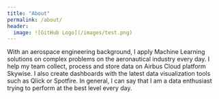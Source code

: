 ```yaml
---
title: "About"
permalink: /about/
header:
  image: ![GitHub Logo](/images/test.png)
---
```


With an aerospace engineering background, I apply Machine Learning solutions on complex problems on the aeronautical industry every day. I help my team collect, process and store data on Airbus Cloud platform Skywise. I also create dashboards with the latest data visualization tools such as Qlick or Spotfire. In general, I can say that I am a data enthusiast trying to perform at the best level every day.


